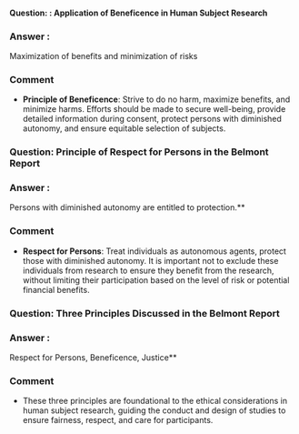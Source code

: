 #### Question: : Application of Beneficence in Human Subject Research

### Answer :
 Maximization of benefits and minimization of risks

### Comment

- **Principle of Beneficence**: Strive to do no harm, maximize benefits, and minimize harms. Efforts should be made to secure well-being, provide detailed information during consent, protect persons with diminished autonomy, and ensure equitable selection of subjects.

### Question: Principle of Respect for Persons in the Belmont Report

### Answer :
Persons with diminished autonomy are entitled to protection.**

### Comment

- **Respect for Persons**: Treat individuals as autonomous agents, protect those with diminished autonomy. It is important not to exclude these individuals from research to ensure they benefit from the research, without limiting their participation based on the level of risk or potential financial benefits.

### Question: Three Principles Discussed in the Belmont Report

### Answer :
Respect for Persons, Beneficence, Justice**

### Comment

- These three principles are foundational to the ethical considerations in human subject research, guiding the conduct and design of studies to ensure fairness, respect, and care for participants.
